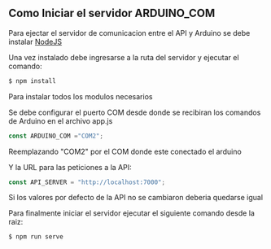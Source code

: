 ## Como Iniciar el servidor ARDUINO_COM

Para ejectar el servidor de comunicacion entre el API y Arduino se debe instalar [NodeJS](https://nodejs.org/es/download/)

Una vez instalado debe ingresarse a la ruta del servidor y ejecutar el comando: 

```bash
$ npm install
```
Para instalar todos los modulos necesarios

Se debe configurar el puerto COM desde donde se recibiran los comandos de Arduino en el archivo app.js

```javascript
const ARDUINO_COM ="COM2";
```
Reemplazando "COM2" por el COM donde este conectado el arduino

Y la URL para las peticiones a la API:

```javascript
const API_SERVER = "http://localhost:7000";
```

Si los valores por defecto de la API no se cambiaron deberia quedarse igual

Para finalmente iniciar el servidor ejecutar el siguiente comando desde la raiz:

```bash
$ npm run serve
```